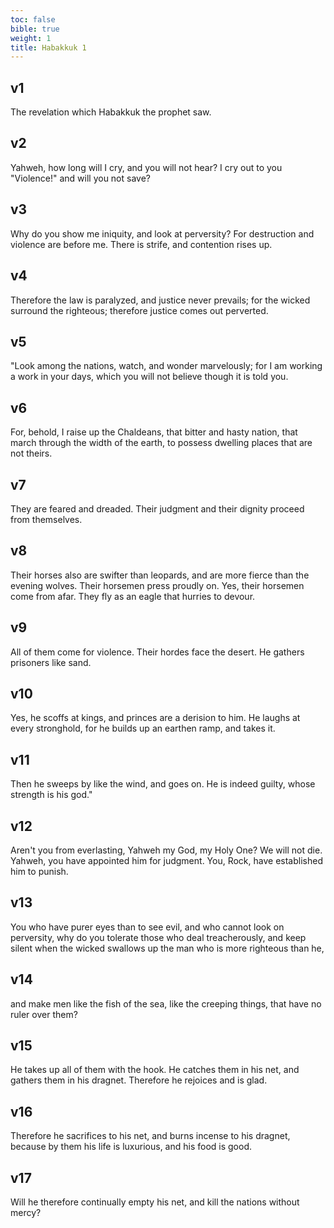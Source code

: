 ```yaml
---
toc: false
bible: true
weight: 1
title: Habakkuk 1
---
```




## v1 
The revelation which Habakkuk the prophet saw. 

## v2 
Yahweh, how long will I cry, and you will not hear? I cry out to you "Violence!" and will you not save? 

## v3 
Why do you show me iniquity, and look at perversity? For destruction and violence are before me. There is strife, and contention rises up. 

## v4 
Therefore the law is paralyzed, and justice never prevails; for the wicked surround the righteous; therefore justice comes out perverted. 

## v5 
"Look among the nations, watch, and wonder marvelously; for I am working a work in your days, which you will not believe though it is told you. 

## v6 
For, behold, I raise up the Chaldeans, that bitter and hasty nation, that march through the width of the earth, to possess dwelling places that are not theirs. 

## v7 
They are feared and dreaded. Their judgment and their dignity proceed from themselves. 

## v8 
Their horses also are swifter than leopards, and are more fierce than the evening wolves. Their horsemen press proudly on. Yes, their horsemen come from afar. They fly as an eagle that hurries to devour. 

## v9 
All of them come for violence. Their hordes face the desert. He gathers prisoners like sand. 

## v10 
Yes, he scoffs at kings, and princes are a derision to him. He laughs at every stronghold, for he builds up an earthen ramp, and takes it. 

## v11 
Then he sweeps by like the wind, and goes on. He is indeed guilty, whose strength is his god." 

## v12 
Aren't you from everlasting, Yahweh my God, my Holy One? We will not die. Yahweh, you have appointed him for judgment. You, Rock, have established him to punish. 

## v13 
You who have purer eyes than to see evil, and who cannot look on perversity, why do you tolerate those who deal treacherously, and keep silent when the wicked swallows up the man who is more righteous than he, 

## v14 
and make men like the fish of the sea, like the creeping things, that have no ruler over them? 

## v15 
He takes up all of them with the hook. He catches them in his net, and gathers them in his dragnet. Therefore he rejoices and is glad. 

## v16 
Therefore he sacrifices to his net, and burns incense to his dragnet, because by them his life is luxurious, and his food is good. 

## v17 
Will he therefore continually empty his net, and kill the nations without mercy?
